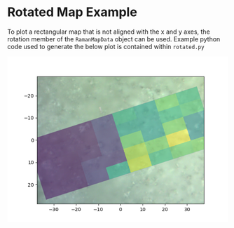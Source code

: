 # Rotated Map Example

To plot a rectangular map that is not aligned with the x and y axes, the rotation member of the `RamanMapData` object can be used. Example python code used to generate the below plot is contained within `rotated.py`

![Rotated Raman Map](./rotated.png)

